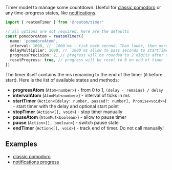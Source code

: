 Timer model to manage some countdown. Useful for [classic pomodoro](https://github.com/artalar/reatom/tree/v3/examples/react-pomodoro) or any time-progress states, like [notifications](https://github.com/artalar/reatom/tree/v3/examples/react-notifications).

```ts
import { reatomTimer } from '@reatom/timer'

// all options are not required, here are the defaults
const pomodoroAtom = reatomTimer({
  name: 'pomodoroAtom',
  interval: 1000, // `1000`ms - tick each second. Than lower, then more precise
  delayMultiplier: 1000, // `1000`ms allow to pass seconds to startTimer. Use `1` to pass ms
  progressPrecision: 2, // progress will be rounded to 2 digits after dot
  resetProgress: true, // progress will be reset to 0 on end of timer
})
```

The timer itself contains the ms remaining to the end of the timer (`0` before start). Here is the list of available states and methods:

- **progressAtom** (`Atom<number>`) - from 0 to 1, `(delay - remains) / delay`
- **intervalAtom** (`AtomMut<number>`) - interval of ticks in ms
- **startTimer** (`Action<[delay: number, passed?: number], Promise<void>>`) - start timer with the delay and optional start point
- **stopTimer** (`Action<[], void>`) - stop timer manually
- **pauseAtom** (`AtomMut<boolean>`) - allow to pause timer
- **pause** (`Action<[], boolean>`) - switch pause state
- **endTimer** (`Action<[], void>`) - track end of timer. Do not call manually!

## Examples

- [classic pomodoro](https://github.com/artalar/reatom/tree/v3/examples/react-pomodoro)
- [notifications progress](https://github.com/artalar/reatom/tree/v3/examples/react-notifications)
